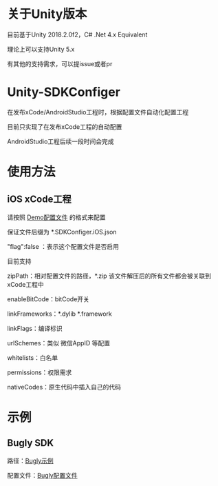 # 关于Unity版本
目前基于Unity 2018.2.0f2，C# .Net 4.x Equivalent

理论上可以支持Unity 5.x

有其他的支持需求，可以提issue或者pr

# Unity-SDKConfiger

在发布xCode/AndroidStudio工程时，根据配置文件自动化配置工程

目前只实现了在发布xCode工程的自动配置

AndroidStudio工程后续一段时间会完成

# 使用方法
## iOS xCode工程

请按照 [Demo配置文件](https://github.com/777777716/Unity-SDKConfiger/edit/master/Assets/Plugins/Editor/SDKConfiger/Demo.SDKConfiger.iOS.json) 的格式来配置

保证文件后缀为 *.SDKConfiger.iOS.json

"flag":false  ：表示这个配置文件是否启用

目前支持

zipPath：相对配置文件的路径，*.zip  该文件解压后的所有文件都会被关联到xCode工程中

enableBitCode：bitCode开关

linkFrameworks：*.dylib *.framework

linkFlags：编译标识

urlSchemes：类似 微信AppID 等配置

whitelists：白名单

permissions：权限需求

nativeCodes：原生代码中插入自己的代码

# 示例
## Bugly SDK

路径：[Bugly示例](https://github.com/777777716/Unity-SDKConfiger/edit/master/Assets/Plugins/BuglyPlugins)

配置文件：[Bugly配置文件](https://github.com/777777716/Unity-SDKConfiger/edit/master/Assets/Plugins/BuglyPlugins/iOS/Bugly.SDKConfiger.iOS.json) 
